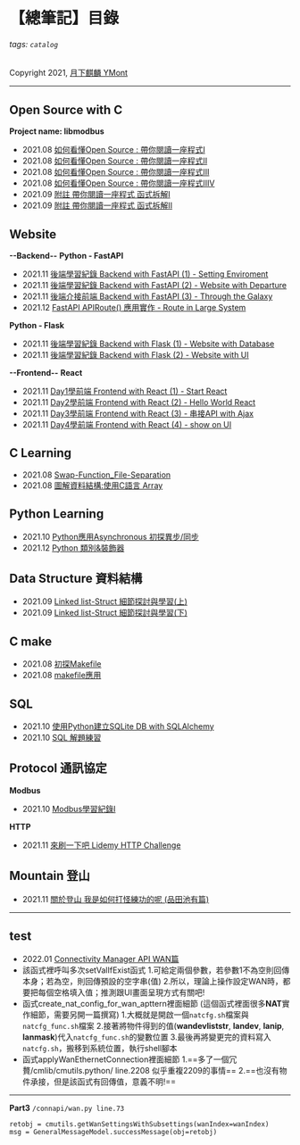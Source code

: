 # 【總筆記】目錄
###### tags: `catalog`

Copyright 2021, [月下麒麟 YMont](https://hackmd.io/@YMont/note-catalog)

---

## Open Source with C
**Project name: libmodbus**
* 2021.08 [如何看懂Open Source : 帶你閱讀一座程式I](https://hackmd.io/@YMont/c-libmodbus_I) 
* 2021.08 [如何看懂Open Source : 帶你閱讀一座程式II](https://hackmd.io/@YMont/c-libmodbus_II) 
* 2021.08 [如何看懂Open Source : 帶你閱讀一座程式III](https://hackmd.io/@YMont/c-libmodbus_III) 
* 2021.08 [如何看懂Open Source : 帶你閱讀一座程式IIIV](https://hackmd.io/@YMont/c-libmodbus_IIIV) 
* 2021.09 [附註 帶你閱讀一座程式 函式拆解I](https://hackmd.io/@YMont/c-libmodbus_function_I) 
* 2021.09 [附註 帶你閱讀一座程式 函式拆解II](https://hackmd.io/@YMont/c-libmodbus_function_II) 

## Website
**--Backend--**
**Python - FastAPI**
* 2021.11 [後端學習紀錄 Backend with FastAPI (1) - Setting Enviroment](https://hackmd.io/@YMont/python-fastapi-1)
* 2021.11 [後端學習紀錄 Backend with FastAPI (2) - Website with Departure](https://hackmd.io/@YMont/python-fastapi-2)
* 2021.11 [後端介接前端 Backend with FastAPI (3) - Through the Galaxy](https://hackmd.io/@YMont/python-fastapi-3)
* 2021.12 [FastAPI APIRoute() 應用實作 - Route in Large System ](https://hackmd.io/@YMont/python-fastapi-4)

**Python - Flask**
* 2021.11 [後端學習紀錄 Backend with Flask (1) - Website with Database](https://hackmd.io/@YMont/python-flask-1)
* 2021.11 [後端學習紀錄 Backend with Flask (2) - Website with UI](https://hackmd.io/@YMont/python-flask-2)

**--Frontend--**
**React**
* 2021.11 [Day1學前端 Frontend with React (1) - Start React](https://hackmd.io/@YMont/frontend-react-day1)
* 2021.11 [Day2學前端 Frontend with React (2) - Hello World React](https://hackmd.io/@YMont/frontend-react-day2)
* 2021.11 [Day3學前端 Frontend with React (3) - 串接API with Ajax](https://hackmd.io/@YMont/frontend-react-day3)
* 2021.11 [Day4學前端 Frontend with React (4) - show on UI](https://hackmd.io/@YMont/frontend-react-day4)

## C Learning
* 2021.08 [Swap-Function_File-Separation](https://hackmd.io/@YMont/ry2AS-A1Y)
* 2021.08 [圖解資料結構:使用C語言 Array](https://hackmd.io/@YMont/c-learning-DS-graph)

## Python Learning
* 2021.10 [Python應用Asynchronous 初探異步/同步](https://hackmd.io/@YMont/python-learning-asynchronous) 
* 2021.12 [Python 類別&裝飾器](https://hackmd.io/@YMont/python-learning-class-decorator)

## Data Structure 資料結構
* 2021.09 [Linked list-Struct 細節探討與學習(上)](https://hackmd.io/@YMont/B18SDqFXt) 
* 2021.09 [Linked list-Struct 細節探討與學習(下)](https://hackmd.io/@YMont/rJOnmacmK) 

## C make
* 2021.08 [初探Makefile](https://hackmd.io/@YMont/r1m7nsugF) 
* 2021.08 [makefile應用](https://hackmd.io/@YMont/SyopkA2lK) 

## SQL
* 2021.10 [使用Python建立SQLite DB with SQLAlchemy](https://hackmd.io/@YMont/S101piNzY) 
* 2021.10 [SQL 解題練習](https://hackmd.io/@YMont/rJQH8nEfK) 

## Protocol 通訊協定
**Modbus**
* 2021.10 [Modbus學習紀錄I](https://hackmd.io/@YMont/BJhnG-kfY)

**HTTP**
* 2021.11 [來刷一下吧 Lidemy HTTP Challenge](https://hackmd.io/@YMont/http-lidemy)

## Mountain 登山
* 2021.11 [關於登山 我是如何打怪練功的呢 (品田池有篇)](https://hackmd.io/@YMont/-mountain-池有品田)

---

## test
* 2022.01 [Connectivity Manager API WAN篇](https://hackmd.io/@YMont/CM_wan)
* 該函式裡呼叫多次setValIfExist函式
1.可給定兩個參數，若參數1不為空則回傳本身；若為空，則回傳預設的空字串(值)
2.所以，理論上操作設定WAN時，都要把每個空格填入值；推測跟UI畫面呈現方式有關吧!
* 函式create_nat_config_for_wan_apttern裡面細節
(這個函式裡面很多**NAT**實作細節，需要另開一篇撰寫)
1.大概就是開啟一個`natcfg.sh`檔案與`natcfg_func.sh`檔案
2.接著將物件得到的值(**wandevliststr**, **landev**, **lanip**, **lanmask**)代入`natcfg_func.sh`的變數位置
3.最後再將變更完的資料寫入`natcfg.sh`，搬移到系統位置，執行shell腳本
* 函式applyWanEthernetConnection裡面細節
1.==多了一個冗贅/cmlib/cmutils.python/ line.2208 似乎重複2209的事情==
2.==也沒有物件承接，但是該函式有回傳值，意義不明!==

---

**Part3**
`/connapi/wan.py line.73`
```python=
retobj = cmutils.getWanSettingsWithSubsettings(wanIndex=wanIndex)
msg = GeneralMessageModel.successMessage(obj=retobj)
```
